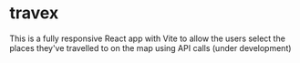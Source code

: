 # travex

This is a fully responsive React app with Vite to allow the users select the places they've travelled to on the map using API calls (under development)
